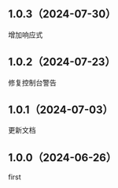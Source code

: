 ## 1.0.3（2024-07-30）
增加响应式
## 1.0.2（2024-07-23）
修复控制台警告
## 1.0.1（2024-07-03）
更新文档
## 1.0.0（2024-06-26）
first
